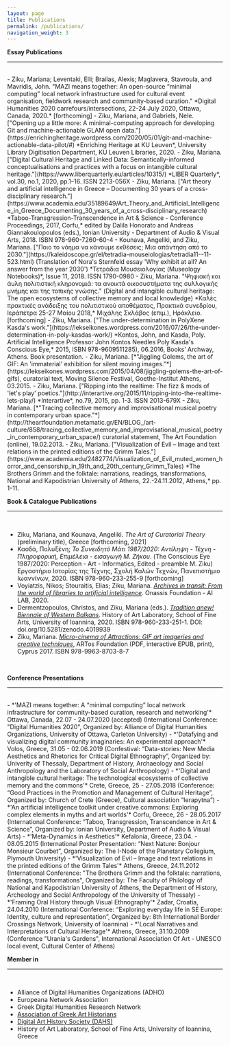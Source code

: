 ```yaml
---
layout: page
title: Publications
permalink: /publications/
navigation_weight: 3
---
```


**Essay Publications**

---
<br>
- Ziku, Mariana; Leventaki, Elli; Brailas, Alexis; Maglavera, Stavroula, and Mavridis, John. "MAZI means together: An open-source “minimal computing” local network infrastructure used for cultural event organisation, fieldwork research and community-based curation." *Digital Humanities 2020 carrefours/intersections, 22-24 July 2020, Ottawa, Canada, 2020.* [forthcoming]
- Ziku, Mariana, and Gabriels, Nele. ["Opening up a little more: A minimal-computing approach for developing Git and machine-actionable GLAM open data."](https://enrichingheritage.wordpress.com/2020/05/01/git-and-machine-actionable-data-pilot/#) *Enriching Heritage at KU Leuven*, University Library Digitisation Department, KU Leuven Libraries, 2020.
- Ziku, Mariana. ["Digital Cultural Heritage and Linked Data: Semantically-informed conceptualisations and practices with a focus on intangible cultural heritage."](https://www.liberquarterly.eu/articles/10315/) *LIBER Quarterly*, vol.30, no.1, 2020, pp.1–16. ISSN 2213-056X
- Ziku, Mariana. ["Art theory and artificial intelligence in Greece – Documenting 30 years of a cross-disciplinary research."](https://www.academia.edu/35189649/Art_Theory_and_Artificial_Intelligence_in_Greece_Documenting_30_years_of_a_cross-disciplinary_research) *Taboo-Transgression-Transcendence in Art & Science - Conference Proceedings, 2017, Corfu,* edited by Dalila Honorato and Andreas Giannakoulopoulos (eds.), Ionian University - Department of Audio & Visual Arts, 2018. ISBN 978-960-7260-60-4
- Kounava, Angeliki, and Ziku, Mariana. ["Ποιο το νόημα να κάνουμε εκθέσεις; Μια απάντηση από το 2030."](https://kaleidoscope.gr/el/tetradia-mouseiologias/tetradia11--11-523.html) (Translation of Nora's Sternfeld essay 'Why exhibit at all? An answer from the year 2030')  
*Τετράδια Μουσειολογίας (Museology Notebooks)*, Issue 11, 2018. ISSN 1790-0980
- Ziku, Mariana. "Ψηφιακή και άυλη πολιτιστική κληρονομιά: τα ανοικτά οικοσυστήματα της συλλογικής μνήμης και της τοπικής γνώσης." (Digital and intangible cultural heritage: The open ecosystems of collective memory and local knowledge) *Καλές πρακτικές ανάδειξης του πολιτιστικού αποθέματος, Πρακτικά συνεδρίου, Ιεράπετρα 25-27 Μαίου 2018,* Μιχάλης Σκλάβος (επιμ.), Ηράκλειο. [forthcoming]
- Ziku, Mariana. ["The under-determination in PolyXene Kasda's work."](https://lekseikones.wordpress.com/2016/07/26/the-under-determination-in-poly-kasdas-work/) *Kontos, John, and Kasda, Poly. Artificial Intelligence Professor John Kontos Needles Poly Kasda's Conscious Eye,* 2015, ISBN 978-9609511285), 06.2016, Books’ Archway, Athens. Book presentation.
- Ziku, Mariana. [*"Jiggling Golems, the art of GIF: An 'immaterial' exhibition for silent moving images."*](https://lekseikones.wordpress.com/2015/04/08/jiggling-golems-the-art-of-gifs), curatorial text, Moving Silence Festival, Goethe-Institut Athens, 03.2015.
- Ziku, Mariana. ["Ripping into the realtime: The fizz & mods of 'let's play' poetics."](http://interartive.org/2015/11/ripping-into-the-realtime-lets-play/) *Interartive*, no.79, 2015, pp. 1-3. ISSN 2013-679X
- Ziku, Mariana. [*"Τracing collective memory and improvisational musical poetry in contemporary urban space."*](http://theartfoundation.metamatic.gr/EN/BLOG_/art-culture/858/tracing_collective_memory_and_improvisational_musical_poetry_in_contemporary_urban_space/) curatorial statement, The Art Foundation (online), 19.02.2013.
- Ziku, Mariana. ["Visualization of Evil – Image and text relations in the printed editions of the Grimm Tales."](https://www.academia.edu/2482774/Visualization_of_Evil_muted_women_horror_and_censorship_in_19th_and_20th_century_Grimm_Tales) *The Brothers Grimm and the folktale: narrations, readings, transformations, National and Kapodistrian University of Athens, 22.-24.11.2012, Athens,* pp. 1-11.
	
  <br>
  
**Book & Catalogue Publications**

---

<br>

- Ziku, Mariana, and Kounava, Angeliki. *The Art of Curatorial Theory* (preliminary title), Greece [forthcoming, 2021]
- Κασδά, Πολυξένη; *Το Συνειδητό Μάτι 1987/2020: Αντίληψη - Τέχνη - Πληροφορική, Επιμέλεια - εισαγωγή Μ. Ζήκου*. (The Conscious Eye 1987/2020: Perception - Art - Informatics, Edited - preamble M. Ziku) Εργαστήριο Ιστορίας της Τέχνης, Σχολή Καλών Τεχνών, Πανεπιστήμιο Ιωαννίνων, 2020. ISBN 978-960-233-255-9 [forthcoming]
- Voyiatzis, Nikos; Stouraitis, Elias; Ziku, Mariana. [*Archives in transit: From the world of libraries to artificial intelligence*](https://www.onassis.org/cms/documents/413/Archives_in_transit_Digital_materials_for_educators-2020-21_eng.pdf). Onassis Foundation - AI LAB, 2020.
- Dermentzopoulos, Christos, and Ziku, Mariana (eds.). [*Tradition anew! Biennale of Western Balkans*](https://zenodo.org/record/4019940). History of Art Laboratory, School of Fine Arts, University of Ioannina, 2020. ISBN 978-960-233-251-1. DOI: doi.org/10.5281/zenodo.4019939
- Ziku, Mariana. [*Micro-cinema of Attractions: GIF art imageries and creative techniques*](https://drive.google.com/drive/folders/0B0UjNhiCkNpkN0pPU2ZVX3BzVFU), ARTos Foundation (PDF, interactive EPUB, print), Cyprus 2017. ISBN 978-9963-8703-8-7

<br>

**Conference Presentations**

---

<br>
- *'MAZI means together: A “minimal computing” local network infrastructure for community-based curation, research and networking'* Ottawa, Canada, 22.07 - 24.07.2020 (accepted) (International Conference: "Digital Humanities 2020", Organized by: Alliance of Digital Humanities Organizations, University of Ottawa, Carleton University)
- *'Datafying and visualizing digital community imaginaries: An experimental approach'* Volos, Greece, 31.05 - 02.06.2019 (Confestival: “Data-stories: New Media Aesthetics and Rhetorics for Critical Digital Ethnography”, Organized by: Univerity of Thessaly, Department of History, Archaeology and Social Anthropology and the Laboratory of Social Anthropology)
- *'Digital and intangible cultural heritage: The technological ecosystems of collective memory and the commons'* Crete, Greece, 25 - 27.05.2018 (Conference: “Good Practices in the Promotion and Management of Cultural Heritage”, Organized by: Church of Crete (Greece), Cultural association “Ierapytna”)
- *'An artificial intelligence toolkit under creative commons: Exploring complex elements in myths and art worlds'* Corfu, Greece, 26 - 28.05.2017 (International Conference: “Taboo, Transgression, Transcendence in Art & Science”, Organized by: Ionian University, Department of Audio & Visual Arts)
- *'Meta-Dynamics in Aesthetics'* Kefalonia, Greece, 23.04. - 08.05.2015 (International Poster Presentation: “Next Nature: Bonjour Monsieur Courbet”, Organized by: The I-Node of the Planetary Collegium, Plymouth University)
- *'Visualization of Evil – Image and text relations in the printed editions of the Grimm Tales'* Athens, Greece, 24.11.2012 (International Conference: "The Brothers Grimm and the folktale: narrations, readings, transformations", Organized by: The Faculty of Philology of National and Kapodistrian University of Athens, the Department of History, Archeology and Social Anthropology of the University of Thessaly)
- *'Framing Oral History through Visual Ethnography'* Zadar, Croatia, 24.04.2010 (International Conference: “Exploring everyday life in SE Europe: Identity, culture and representation”, Organized by: 8th International Border Crossings Network, University of Ioannina) 
- *'Local Narratives and Interpretations of Cultural Heritage'* Athens, Greece, 31.10.2009 (Conference "Urania's Gardens", International Association Of Art - UNESCO local event, Cultural Center of Athens)

<br>

**Member in** 

---  

<br/>

- Alliance of Digital Humanities Organizations (ADHO)
- Europeana Network Association
- Greek Digital Humanities Research Network  
- [Association of Greek Art Historians](https://eeit.org)
- [Digital Art History Society (DAHS)](https://digitalarthistorysociety.org)
- History of Art Laboratory, School of Fine Arts, University of Ioannina, Greece
